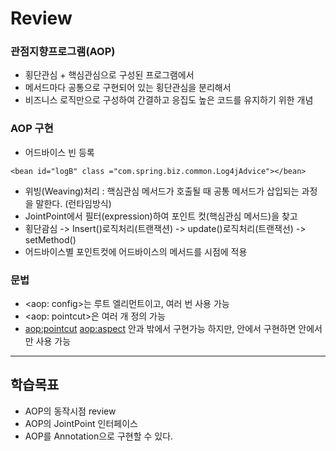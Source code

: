 # Review

### 관점지향프로그램(AOP)
- 횡단관심 + 핵심관심으로 구성된 프로그램에서
- 메서드마다 공통으로 구현되어 있는 횡단관심을 분리해서
- 비즈니스 로직만으로 구성하여 간결하고 응집도 높은 코드를 유지하기 위한 개념

### AOP 구현
- 어드바이스 빈 등록
```
<bean id="logB" class ="com.spring.biz.common.Log4jAdvice"></bean>
```
- 위빙(Weaving)처리 : 핵심관심 메서드가 호출될 때 공통 메서드가 삽입되는 과정을 말한다. (런타임방식)
- JointPoint에서 필터(expression)하여 포인트 컷(핵심관심 메서드)을 찾고
- 횡단괌심 -> Insert()로직처리(트랜잭션) -> update()로직처리(트랜잭선) -> setMethod()
- 어드바이스별 포인트컷에 어드바이스의 메서드를 시점에 적용

### 문법
- <aop: config>는 루트 엘리먼트이고, 여러 번 사용 가능
- <aop: pointcut>은 여러 개 정의 가능
- <aop:pointcut> <aop:aspect> 안과 밖에서 구현가능 하지만, 안에서 구현하면 안에서만 사용 가능

-----------------------------------------------------

## 학습목표
- AOP의 동작시점 review
- AOP의 JointPoint 인터페이스
- AOP를 Annotation으로 구현할 수 있다.

